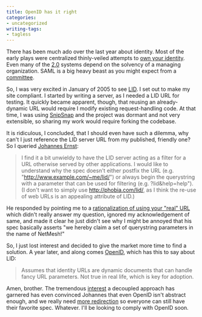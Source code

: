 ```yaml
---
title: OpenID has it right
categories:
- uncategorized
writing-tags:
- tagless
---
```


There has been much ado over the last year about identity.  Most of the early plays were centralized thinly-veiled attempts to [own your identity][1].  Even many of the [2.0][2] systems depend on the solvency of a managing organization.  SAML is a big heavy beast as you might expect from a [committee][3].

So, I was very excited in January of 2005 to see [LID][4].  I set out to make my site compliant.  I started by writing a server, as I needed a LID URL for testing.  It quickly became apparent, though, that reusing an already-dynamic URL would require I modify existing request-handling code.  At that time, I was using [SnipSnap][5] and the project was dormant and not very extensible, so sharing my work would require forking the codebase.

It is ridiculous, I concluded, that I should even have such a dilemma, why can't I just reference the LID server URL from my published, friendly one?  So I queried [Johannes Ernst][6]: 

   [1]: http://en.wikipedia.org/wiki/Microsoft_Passport
   [2]: http://www.sxip.com/
   [3]: http://www.projectliberty.org/membership/current_members.php
   [4]: http://lid.netmesh.org/
   [5]: http://www.snipsnap.org/
   [6]: http://netmesh.info/jernst

> I find it a bit unwieldy to have the LID server acting as a filter for a URL otherwise served by other applications.  I would like to understand why the spec doesn't either postfix the URL (e.g. "http://www.example.com/~me/lid/") or always begin the querystring with a parameter that can be used for filtering (e.g. ?lid&help=help").  (I don't want to simply use http://phobia.com/lid/, as I think the re-use of web URLs is an appealing attribute of LID.)

 He responded by pointing me to a [rationalization of using your "real" URL][7] which didn't really answer my question, ignored my acknowledgement of same, and made it clear he just didn't see why I might be annoyed that his spec basically asserts "we hereby claim a set of querystring parameters in the name of NetMesh!"

So, I just lost interest and decided to give the market more time to find a solution.  A year later, and along comes [OpenID][8], which has this to say about LID: 

   [7]: http://netmesh.info/jernst/Digital_Identity/dave-kearns-question.html
   [8]: http://openid.net/

> Assumes that identity URLs are dynamic documents that can handle fancy URL parameters. Not true in real life, which is key for adoption.

Amen, brother.  The tremendous [interest][9] a decoupled approach has garnered has even convinced Johannes that even OpenID isn't abstract enough, and we really need [more redirection][10] so everyone can still have their favorite spec.  Whatever.  I'll be looking to comply with OpenID soon.

   [9]: http://www.technorati.com/chart/openid
   [10]: http://yadis.org/
